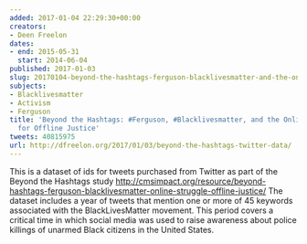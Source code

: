 ```yaml
---
added: 2017-01-04 22:29:30+00:00
creators:
- Deen Freelon
dates:
- end: 2015-05-31
  start: 2014-06-04
published: 2017-01-03
slug: 20170104-beyond-the-hashtags-ferguson-blacklivesmatter-and-the-online-struggle-for-offline-justice
subjects:
- Blacklivesmatter
- Activism
- Ferguson
title: 'Beyond the Hashtags: #Ferguson, #Blacklivesmatter, and the Online Struggle
  for Offline Justice'
tweets: 40815975
url: http://dfreelon.org/2017/01/03/beyond-the-hashtags-twitter-data/
---
```


This is a dataset of ids for tweets purchased from Twitter as part of the Beyond the Hashtags study http://cmsimpact.org/resource/beyond-hashtags-ferguson-blacklivesmatter-online-struggle-offline-justice/ The dataset includes a year of tweets that mention one or more of 45 keywords associated with the BlackLivesMatter movement. This period covers a critical time in which social media was used to raise awareness about police killings of unarmed Black citizens in the United States.
